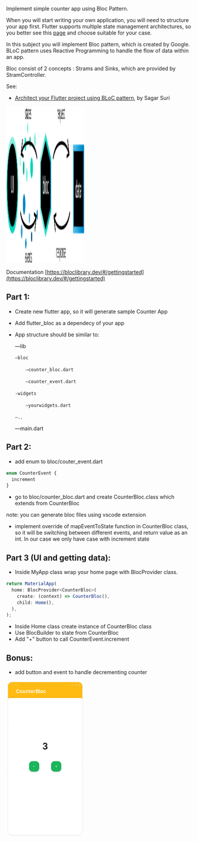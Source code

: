 Implement simple counter app using Bloc Pattern.

When you will start writing your own application, you will need to structure your app first. Flutter supports multiple state management architectures, so you better see this [page](https://flutter.dev/docs/development/data-and-backend/state-mgmt/options#bloc--rx) and choose suitable for your case.

In this subject you will implement Bloc pattern, which is created by Google. BLoC pattern uses Reactive Programming to handle the flow of data within an app.

Bloc consist of 2 concepts : Strams and Sinks, which are provided by StramController.

See:

- [Architect your Flutter project using BLoC pattern](https://medium.com/flutterpub/architecting-your-flutter-project-bd04e144a8f1),
  by Sagar Suri

<img src="https://github.com/alem-01/alem_public/blob/master/resources/blocCounter.01.png?raw=true" style = "width: 210px !important; height: 420px !important;"/>

Documentation [https://bloclibrary.dev/#/gettingstarted](https://bloclibrary.dev/#/gettingstarted)

## Part 1:

- Create new flutter app, so it will generate sample Counter App
- Add flutter_bloc as a dependecy of your app
- App structure should be similar to:

  —lib

      —bloc

          —counter_bloc.dart

          —counter_event.dart

      -widgets

          —yourwidgets.dart

      —..

  —main.dart

## Part 2:

- add enum to bloc/couter_event.dart

```jsx
enum CounterEvent {
  increment
}
```

- go to bloc/counter_bloc.dart and create CounterBloc.class which extends from CounterBloc

note: you can generate bloc files using vscode extension

- implement override of mapEventToState function in CounterBloc class, so it will be switching between different events, and return value as an int. In our case we only have case with increment state

## Part 3 (UI and getting data):

- Inside MyApp class wrap your home page with BlocProvider class.

```jsx
return MaterialApp(
  home: BlocProvider<CounterBloc>(
    create: (context) => CounterBloc(),
    child: Home(),
  ),
);
```

- Inside Home class create instance of CounterBloc class
- Use BlocBuilder to state from CounterBloc
- Add "+" button to call CounterEvent.increment

## Bonus:

- add button and event to handle decrementing counter

</center>
    <img src="https://github.com/alem-01/alem_public/blob/master/resources/blocCounter.02.png?raw=true" style = "width: 210px !important; height: 420px !important;"/>
</center>
